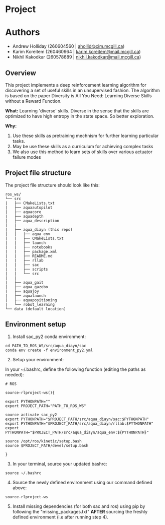 # Project
# Authors
- Andrew Holliday (260604560 | ahollid@cim.mcgill.ca)
- Karim Koreitem (260460964 | karim.koreitem@mail.mcgill.ca)
- Nikhil Kakodkar (260578689 | nikhil.kakodkar@mail.mcgill.ca)

## Overview
This project implements a deep reinforcement learning algorithm for discovering a set of useful skills in an unsupervised fashion. The algorithm is based on the paper Diversity is All You Need: Learning Diverse Skills without a Reward Function.

**What:**
Learning 'diverse' skills. Diverse in the sense that the skills are optimized to have high entropy in the state space. So better exploration.

**Why:**
1. Use these skills as pretraining mechnism for further learning particular tasks.
2. May be use these skills as a curriculum for achieving complex tasks
3. We also use this method to learn sets of skills over various actuator failure modes

## Project file structure
The project file structure should look like this:

```
ros_ws/
└── src
|   ├── CMakeLists.txt
|   ├── aquaautopilot
|   ├── aquacore
|   ├── aquadepth
|   ├── aqua_description
|   |
|   ├── aqua_diayn (this repo)
|   |   ├── aqua_env
|   |   ├── CMakeLists.txt
|   |   ├── launch
|   |   ├── notebooks
|   |   ├── package.xml
|   |   ├── README.md
|   |   ├── rllab
|   |   ├── sac
|   |   ├── scripts
|   |   └── src
|   |
|   ├── aqua_gait
|   ├── aqua_gazebo
|   ├── aquajoy
|   ├── aqualaunch
|   ├── aquapositioning
|   └── robot_learning
└── data (default location)
```


## Environment setup


1. Install sac_py2 conda environment:
```
cd PATH_TO_ROS_WS/src/aqua_diayn/sac
conda env create -f environment_py2.yml
```

2. Setup your environment:

In your ~/.bashrc, define the following function (editing the paths as needed):

```
# ROS

source-rlproject-ws(){

export PYTHONPATH=""
export PROJECT_PATH="PATH_TO_ROS_WS"

source activate sac_py2
export PYTHONPATH="$PROJECT_PATH/src/aqua_diayn/sac:$PYTHONPATH"
export PYTHONPATH="$PROJECT_PATH/src/aqua_diayn/rllab:$PYTHONPATH"
export PYTHONPATH="$PROJECT_PATH/src/aqua_diayn/aqua_env:${PYTHONPATH}"

source /opt/ros/kinetic/setup.bash
source $PROJECT_PATH/devel/setup.bash

}
```
3. In your terminal, source your updated bashrc:
```
source ~/.bashrc
```

4. Source the newly defined environment using our command defined above:
```
source-rlproject-ws
```

5. Install missing dependencies (for both sac and ros) using pip by following the "missing_packages.txt" **AFTER** sourcing the freshly defined environment (i.e after running step 4).
